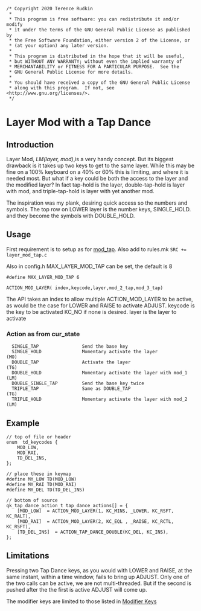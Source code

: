 
```
/* Copyright 2020 Terence Rudkin
 *
 * This program is free software: you can redistribute it and/or modify
 * it under the terms of the GNU General Public License as published by
 * the Free Software Foundation, either version 2 of the License, or
 * (at your option) any later version.
 *
 * This program is distributed in the hope that it will be useful,
 * but WITHOUT ANY WARRANTY; without even the implied warranty of
 * MERCHANTABILITY or FITNESS FOR A PARTICULAR PURPOSE.  See the
 * GNU General Public License for more details.
 *
 * You should have received a copy of the GNU General Public License
 * along with this program.  If not, see <http://www.gnu.org/licenses/>.
 */
```

# Layer Mod with a Tap Dance
## Introduction

Layer Mod, *LM(layer, mod)*,is a very handy concept. But its biggest drawback is it takes up two keys to get to the same layer.  While this may be fine on a 100% keyboard on a 40% or 60% this is limiting, and where it is needed most. But what if a key could be both the access to the layer and the modified layer?  In fact tap-hold is the layer, double-tap-hold is layer with mod, and triple-tap-hold is layer with yet another mod.

The inspiration was my plank, desiring quick access so the numbers and symbols.  The top row on LOWER layer is the number keys, SINGLE\_HOLD.  and they become the symbols with DOUBLE\_HOLD.

## Usage

First requirement is to setup as for [mod_tap](https://docs.qmk.fm/#/feature_tap_dance?id=how-to-use). Also add to rules.mk ```SRC += layer_mod_tap.c```

Also in config.h MAX\_LAYER\_MOD\_TAP can be set, the default is 8 

```
#define MAX_LAYER_MOD_TAP 6
```

```
ACTION_MOD_LAYER( index,keycode,layer,mod_2_tap,mod_3_tap)
```
The API takes an index to allow multiple ACTION\_MOD\_LAYER to be active, as would be the case for LOWER and RAISE to activate ADJUST.   keycode is the key to be activated KC_NO if none is desired.  layer is the layer to activate



### Action as from cur_state

```
  SINGLE_TAP 				Send the base key
  SINGLE_HOLD				Momentary activate the layer   			(MO)
  DOUBLE_TAP				Activate the layer							(TG)
  DOUBLE_HOLD				Momentary activate the layer with mod_1	(LM)
  DOUBLE_SINGLE_TAP 		Send the base key twice
  TRIPLE_TAP				Same as DOUBLE_TAP							(TG)
  TRIPLE_HOLD				Momentary activate the layer with mod_2	(LM)
```

## Example
```
// top of file or header
enum  td_keycodes {
    MOD_LOW,
    MOD_RAI,
    TD_DEL_INS,
};

// place these in keymap
#define MY_LOW TD(MOD_LOW)
#define MY_RAI TD(MOD_RAI)
#define MY_DEL TD(TD_DEL_INS)

// bottom of source 
qk_tap_dance_action_t tap_dance_actions[] = {
    [MOD_LOW]  = ACTION_MOD_LAYER(1, KC_MINS, _LOWER, KC_RSFT, KC_RALT),
    [MOD_RAI]  = ACTION_MOD_LAYER(2, KC_EQL , _RAISE, KC_RCTL, KC_RSFT),
    [TD_DEL_INS]  = ACTION_TAP_DANCE_DOUBLE(KC_DEL, KC_INS),
};
```
## Limitations
Pressing two Tap Dance keys, as you would with LOWER and RAISE, at the same instant, within a time window, fails to bring up  ADJUST.  Only one of the two calls can be active, we are not multi-threaded.  But if the second is pushed after the the first is active ADJUST will come up.  

The modifier keys are limited to those listed in [Modifier Keys](https://docs.qmk.fm/#/feature_advanced_keycodes?id=modifier-keys)


